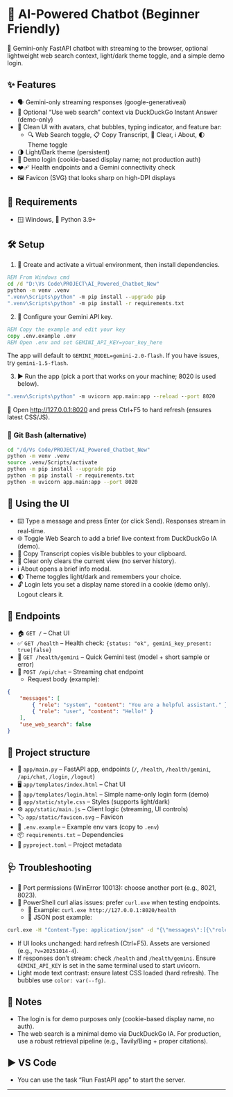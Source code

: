 # 🤖 AI-Powered Chatbot (Beginner Friendly)

🚀 Gemini-only FastAPI chatbot with streaming to the browser, optional lightweight web search context, light/dark theme toggle, and a simple demo login.

## ✨ Features
- 🗣️ Gemini-only streaming responses (google-generativeai)
- 🔎 Optional “Use web search” context via DuckDuckGo Instant Answer (demo-only)
- 🎨 Clean UI with avatars, chat bubbles, typing indicator, and feature bar:
	- 🔍 Web Search toggle, 📋 Copy Transcript, 🧹 Clear, ℹ️ About, 🌓 Theme toggle
- 🌗 Light/Dark theme (persistent)
- 🔐 Demo login (cookie-based display name; not production auth)
- ❤️‍🩹 Health endpoints and a Gemini connectivity check
- 🖼️ Favicon (SVG) that looks sharp on high-DPI displays

## 🧰 Requirements
- 🪟 Windows, 🐍 Python 3.9+

## 🛠️ Setup

1) 🧩 Create and activate a virtual environment, then install dependencies.

```cmd
REM From Windows cmd
cd /d "D:\Vs Code\PROJECT\AI_Powered_Chatbot_New"
python -m venv .venv
".venv\Scripts\python" -m pip install --upgrade pip
".venv\Scripts\python" -m pip install -r requirements.txt
```

2) 🔑 Configure your Gemini API key.

```cmd
REM Copy the example and edit your key
copy .env.example .env
REM Open .env and set GEMINI_API_KEY=your_key_here
```

The app will default to `GEMINI_MODEL=gemini-2.0-flash`. If you have issues, try `gemini-1.5-flash`.

3) ▶️ Run the app (pick a port that works on your machine; 8020 is used below).

```cmd
".venv\Scripts\python" -m uvicorn app.main:app --reload --port 8020
```

🔁 Open http://127.0.0.1:8020 and press Ctrl+F5 to hard refresh (ensures latest CSS/JS).

### 🐚 Git Bash (alternative)
```bash
cd "/d/Vs Code/PROJECT/AI_Powered_Chatbot_New"
python -m venv .venv
source .venv/Scripts/activate
python -m pip install --upgrade pip
python -m pip install -r requirements.txt
python -m uvicorn app.main:app --port 8020
```

## 💬 Using the UI
- ⌨️ Type a message and press Enter (or click Send). Responses stream in real-time.
- 🌐 Toggle Web Search to add a brief live context from DuckDuckGo IA (demo).
- 📄 Copy Transcript copies visible bubbles to your clipboard.
- 🧽 Clear only clears the current view (no server history).
- ℹ️ About opens a brief info modal.
- 🌓 Theme toggles light/dark and remembers your choice.
- 🔓 Login lets you set a display name stored in a cookie (demo only). Logout clears it.

## 🚪 Endpoints
- 🏠 `GET /` – Chat UI
- ✅ `GET /health` – Health check: `{status: "ok", gemini_key_present: true|false}`
- 🔬 `GET /health/gemini` – Quick Gemini test (model + short sample or error)
- 📨 `POST /api/chat` – Streaming chat endpoint
	- Request body (example):

```json
{
	"messages": [
		{ "role": "system", "content": "You are a helpful assistant." },
		{ "role": "user", "content": "Hello!" }
	],
	"use_web_search": false
}
```

## 📁 Project structure
- 🧭 `app/main.py` – FastAPI app, endpoints (`/`, `/health`, `/health/gemini`, `/api/chat`, `/login`, `/logout`)
- 🖥️ `app/templates/index.html` – Chat UI
- 🔑 `app/templates/login.html` – Simple name-only login form (demo)
- 🎨 `app/static/style.css` – Styles (supports light/dark)
- ⚙️ `app/static/main.js` – Client logic (streaming, UI controls)
- 🏷️ `app/static/favicon.svg` – Favicon
- 📄 `.env.example` – Example env vars (copy to `.env`)
- 📦 `requirements.txt` – Dependencies
- 🧾 `pyproject.toml` – Project metadata

## 🩺 Troubleshooting
- 🚫 Port permissions (WinError 10013): choose another port (e.g., 8021, 8023).
- 🧭 PowerShell curl alias issues: prefer `curl.exe` when testing endpoints.
	- 🔎 Example: `curl.exe http://127.0.0.1:8020/health`
	- 📨 JSON post example:

```cmd
curl.exe -H "Content-Type: application/json" -d "{\"messages\":[{\"role\":\"user\",\"content\":\"Hello!\"}],\"use_web_search\":false}" http://127.0.0.1:8020/api/chat
```

- If UI looks unchanged: hard refresh (Ctrl+F5). Assets are versioned (e.g., `?v=20251014-4`).
- If responses don’t stream: check `/health` and `/health/gemini`. Ensure `GEMINI_API_KEY` is set in the same terminal used to start uvicorn.
- Light mode text contrast: ensure latest CSS loaded (hard refresh). The bubbles use `color: var(--fg)`.

## 🧾 Notes
- The login is for demo purposes only (cookie-based display name, no auth).
- The web search is a minimal demo via DuckDuckGo IA. For production, use a robust retrieval pipeline (e.g., Tavily/Bing + proper citations).

## ▶️ VS Code
- You can use the task “Run FastAPI app” to start the server.

---
